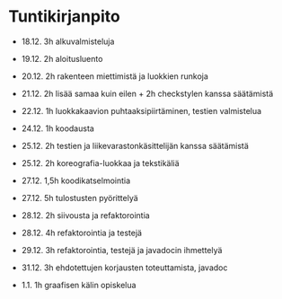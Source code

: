 # Tuntikirjanpito

* 18.12. 3h alkuvalmisteluja
* 19.12. 2h aloitusluento
* 20.12. 2h rakenteen miettimistä ja luokkien runkoja
* 21.12. 2h lisää samaa kuin eilen + 2h checkstylen kanssa säätämistä

* 22.12. 1h luokkakaavion puhtaaksipiirtäminen, testien valmistelua
* 24.12. 1h koodausta
* 25.12. 2h testien ja liikevarastonkäsittelijän kanssa säätämistä
* 25.12. 2h koreografia-luokkaa ja tekstikäliä
* 27.12. 1,5h koodikatselmointia
* 27.12. 5h tulostusten pyörittelyä
* 28.12. 2h siivousta ja refaktorointia
* 28.12. 4h refaktorointia ja testejä

* 29.12. 3h refaktorointia, testejä ja javadocin ihmettelyä
* 31.12. 3h ehdotettujen korjausten toteuttamista, javadoc
* 1.1.   1h graafisen kälin opiskelua

